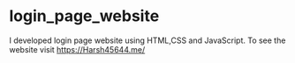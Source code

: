 # login_page_website
I developed login page website using HTML,CSS and JavaScript. To see the website visit https://Harsh45644.me/
